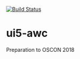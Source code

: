 [![Build Status](https://travis-ci.org/mak-elena/ui5-awc.svg?branch=master)](https://travis-ci.org/mak-elena/ui5-awc)

# ui5-awc

Preparation to OSCON 2018
